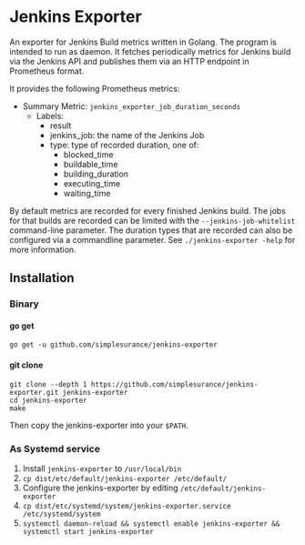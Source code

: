 # Jenkins Exporter #

An exporter for Jenkins Build metrics written in Golang.
The program is intended to run as daemon.
It fetches periodically metrics for Jenkins build via the Jenkins API and
publishes them via an HTTP endpoint in Prometheus format.

It provides the following Prometheus metrics:

- Summary Metric: `jenkins_exporter_job_duration_seconds`
  - Labels:
    - result
    - jenkins_job: the name of the Jenkins Job
    - type: type of recorded duration, one of:
      - blocked_time
      - buildable_time
      - building_duration
      - executing_time
      - waiting_time

By default metrics are recorded for every finished Jenkins build.
The jobs for that builds are recorded can be limited with the
`--jenkins-job-whitelist` command-line parameter.
The duration types that are recorded can also be configured via a commandline
parameter.
See `./jenkins-exporter -help` for more information.

## Installation ##

### Binary ###

#### go get ####

```
go get -u github.com/simplesurance/jenkins-exporter
```

#### git clone #####

```
git clone --depth 1 https://github.com/simplesurance/jenkins-exporter.git jenkins-exporter
cd jenkins-exporter
make
```

Then copy the jenkins-exporter into your `$PATH`.

### As Systemd service ###

1. Install `jenkins-exporter` to `/usr/local/bin`
2. `cp dist/etc/default/jenkins-exporter /etc/default/`
3. Configure the jenkins-exporter by editing `/etc/default/jenkins-exporter`
4. `cp dist/etc/systemd/system/jenkins-exporter.service /etc/systemd/system`
5. `systemctl daemon-reload && systemctl enable jenkins-exporter && systemctl start jenkins-exporter`
